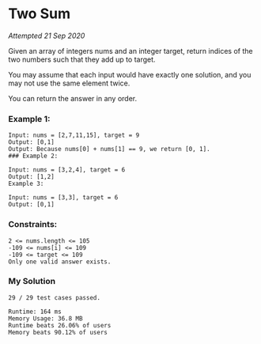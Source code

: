  # Two Sum
_Attempted 21 Sep 2020_

Given an array of integers nums and an integer target, return indices of the two numbers such that they add up to target.

You may assume that each input would have exactly one solution, and you may not use the same element twice.

You can return the answer in any order.

### Example 1:
````
Input: nums = [2,7,11,15], target = 9
Output: [0,1]
Output: Because nums[0] + nums[1] == 9, we return [0, 1].
### Example 2:

Input: nums = [3,2,4], target = 6
Output: [1,2]
Example 3:

Input: nums = [3,3], target = 6
Output: [0,1]
````

### Constraints:
````
2 <= nums.length <= 105
-109 <= nums[i] <= 109
-109 <= target <= 109
Only one valid answer exists.
````

### My Solution

````
29 / 29 test cases passed.

Runtime: 164 ms
Memory Usage: 36.8 MB
Runtime beats 26.06% of users
Memory beats 90.12% of users
````